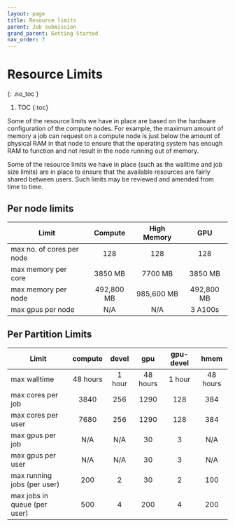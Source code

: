 ```yaml
---
layout: page
title: Resource limits
parent: Job submission
grand_parent: Getting Started
nav_order: 7
---
```


# Resource Limits
{: .no_toc }

1. TOC
{:toc}

Some of the resource limits we have in place are based on the hardware configuration of the compute nodes. For example, the maximum amount of memory a job can request on a compute node is just below the amount of physical RAM in that node to ensure that the operating system has enough RAM to function and not result in the node running out of memory.

Some of the resource limits we have in place (such as the walltime and job size limits) are in place to ensure that the available resources are fairly shared between users. Such limits may be reviewed and amended from time to time.

## Per node limits

| Limit | Compute | High Memory | GPU |
|-------|:-------:|:-----------:|:---:|
| max no. of cores per node | 128 | 128 | 128 |
| max memory per core | 3850 MB | 7700 MB | 3850 MB |
| max memory per node | 492,800 MB | 985,600 MB | 492,800 MB |
| max gpus per node | N/A | N/A | 3 A100s |

## Per Partition Limits

| Limit | compute | devel | gpu | gpu-devel | hmem |
|-------|:-------:|:-----:|:---:|:---------:|:----:|
| max walltime | 48 hours | 1 hour | 48 hours | 1 hour | 48 hours |
| max cores per job | 3840 | 256 | 1290 | 128 | 384 |
| max cores per user | 7680 | 256 | 1290 | 128 | 384 |
| max gpus per job | N/A | N/A | 30 | 3 | N/A |
| max gpus per user | N/A | N/A | 30 | 3 | N/A |
| max running jobs (per user) | 200 | 2 | 30 | 2 | 100 |
| max jobs in queue (per user) | 500 | 4 | 200 | 4 | 200 |


